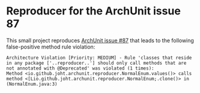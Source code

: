 # Reproducer for the ArchUnit issue 87
This small project reproduces [ArchUnit issue #87](https://github.com/TNG/ArchUnit/issues/87) that leads to the following false-positive method rule violation:

``` 
Architecture Violation [Priority: MEDIUM] - Rule 'classes that reside in any package ['..reproducer..'] should only call methods that are not annotated with @Deprecated' was violated (1 times):
Method <io.github.joht.archunit.reproducer.NormalEnum.values()> calls method <[Lio.github.joht.archunit.reproducer.NormalEnum;.clone()> in (NormalEnum.java:3)
```